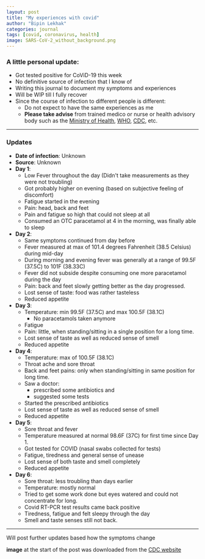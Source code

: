 ```yaml
---
layout: post
title: "My experiences with covid"
author: "Bipin Lekhak"
categories: journal
tags: [covid, coronavirus, health]
image: SARS-CoV-2_without_background.png
---
```


### A little personal update:

- Got tested positive for CoViD-19 this week
- No definitive source of infection that I know of
- Writing this journal to document my symptoms and experiences
- Will be WIP till I fully recover
- Since the course of infection to different people is different:
  - Do not expect to have the same experiences as me
  - **Please take advise** from trained medico or nurse or health advisory body such
    as the [Ministry of Health](https://heoc.mohp.gov.np/), [WHO](https://www.who.int/emergencies/diseases/novel-coronavirus-2019), [CDC](https://www.cdc.gov/coronavirus/2019-ncov/), etc.

---

### Updates

- **Date of infection**: Unknown
- **Source**: Unknown
- **Day 1**:
  - Low Fever throughout the day (Didn't take measurements as they were not troubling)
  - Got probably higher on evening (based on subjective feeling of discomfort)
  - Fatigue started in the evening
  - Pain: head, back and feet
  - Pain and fatigue so high that could not sleep at all
  - Consumed an OTC paracetamol at 4 in the morning, was finally able to sleep
- **Day 2**:
  - Same symptoms continued from day before
  - Fever measured at max of 101.4 degrees Fahrenheit (38.5 Celsius) during mid-day
  - During morning and evening fever was generally at a range of 99.5F (37.5C)
    to 101F (38.33C)
  - Fever did not subside despite consuming one more paracetamol during the day
  - Pain: back and feet slowly getting better as the day progressed.
  - Lost sense of taste: food was rather tasteless
  - Reduced appetite
- **Day 3**:
  - Temperature: min 99.5F (37.5C) and max 100.5F (38.1C)
    - No paracetamols taken anymore
  - Fatigue
  - Pain: little, when standing/sitting in a single position for a long time.
  - Lost sense of taste as well as reduced sense of smell
  - Reduced appetite
- **Day 4**:
  - Temperature: max of 100.5F (38.1C)
  - Throat ache and sore throat
  - Back and feet pains: only when standing/sitting in same position for long time.
  - Saw a doctor:
    - prescribed some antibiotics and
    - suggested some tests
  - Started the prescribed antibiotics
  - Lost sense of taste as well as reduced sense of smell
  - Reduced appetite
- **Day 5**:
  - Sore throat and fever
  - Temperature measured at normal 98.6F (37C) for first time since Day 1.
  - Got tested for COVID (nasal swabs collected for tests)
  - Fatigue, tiredness and general sense of unease
  - Lost sense of both taste and smell completely
  - Reduced appetite
- **Day 6**:
  - Sore throat: less troubling than days earlier
  - Temperature: mostly normal
  - Tried to get some work done but eyes watered and could not concentrate for long.
  - Covid RT-PCR test results came back positive
  - Tiredness, fatigue and felt sleepy through the day
  - Smell and taste senses still not back.

---

Will post further updates based how the symptoms change

**image** at the start of the post was downloaded from the [CDC website](https://phil.cdc.gov/Details.aspx?pid=23312)

